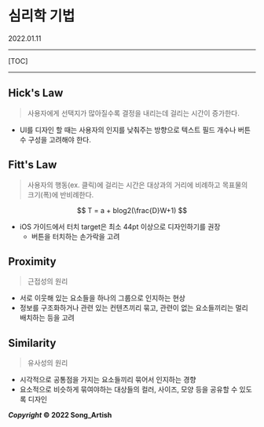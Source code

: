 # 심리학 기법

2022.01.11

---

[TOC]

---



## Hick's Law

> 사용자에게 선택지가 많아질수록 결정을 내리는데 걸리는 시간이 증가한다.

- UI를 디자인 할 때는 사용자의 인지를 낮춰주는 방향으로 텍스트 필드 개수나 버튼 수 구성을 고려해야 한다.



## Fitt's Law

> 사용자의 행동(ex. 클릭)에 걸리는 시간은 대상과의 거리에 비례하고 목표물의 크기(폭)에 반비례한다.

$$
T = a + blog2(\frac{D}W+1)
$$

- iOS 가이드에서 터치 target은 최소 44pt 이상으로 디자인하기를 권장
  - 버튼을 터치하는 손가락을 고려



## Proximity

> 근접성의 원리

- 서로 이웃해 있는 요소들을 하나의 그룹으로 인지하는 현상
- 정보를 구조화하거나 관련 있는 컨텐츠끼리 묶고, 관련이 없는 요소들끼리는 멀리 배치하는 등을 고려



## Similarity

> 유사성의 원리

- 시각적으로 공통점을 가지는 요소들끼리 묶어서 인지하는 경향
- 요소적으로 비슷하게 묶여야하는 대상들의 컬러, 사이즈, 모양 등을 공유할 수 있도록 디자인



***Copyright* © 2022 Song_Artish**
